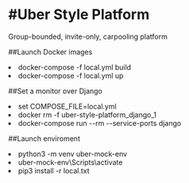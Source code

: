#Uber Style Platform
=============

Group-bounded, invite-only, carpooling platform

##Launch Docker images
<li>docker-compose -f local.yml build</li>  
<li>docker-compose -f local.yml up</li>

##Set a monitor over Django
<li>set COMPOSE_FILE=local.yml</li>
<li>docker rm -f uber-style-platform_django_1</li>
<li>docker-compose run --rm --service-ports django</li>   

##Launch enviroment
<li>python3 -m venv uber-mock-env</li>
<li>uber-mock-env\Scripts\activate</li>  
<li>pip3 install -r local.txt</li>